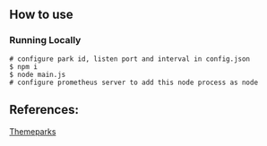 ## How to use
### Running Locally
```
# configure park id, listen port and interval in config.json
$ npm i
$ node main.js
# configure prometheus server to add this node process as node
```
## References:
[Themeparks](https://github.com/cubehouse/themeparks)

